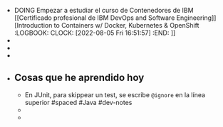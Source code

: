 - DOING Empezar a estudiar el curso de Contenedores de IBM [[Certificado profesional de IBM DevOps and Software Engineering]] [Introduction to Containers w/ Docker, Kubernetes & OpenShift
  :LOGBOOK:
  CLOCK: [2022-08-05 Fri 16:51:57]
  :END:
  ]]
-
-
-
- ## Cosas que he aprendido hoy
	- En JUnit, para skippear un test, se escribe `@ignore` en la línea superior #spaced #Java #dev-notes
	-
	-
